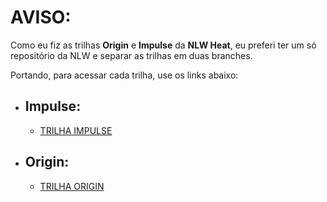 # AVISO:

Como eu fiz as trilhas **Origin** e **Impulse** da **NLW Heat**, eu preferi ter um só repositório da NLW e separar as trilhas em duas branches.

Portando, para acessar cada trilha, use os links abaixo:

-   ## Impulse:

    -   [TRILHA IMPULSE](https://github.com/igorroc/nlw-7/tree/impulse)

-   ## Origin:

    -   [TRILHA ORIGIN](https://github.com/igorroc/nlw-7/tree/origin)
